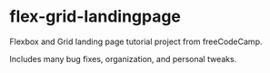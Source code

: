 # flex-grid-landingpage

Flexbox and Grid landing page tutorial project from freeCodeCamp.

Includes many bug fixes, organization, and personal tweaks. 
 

